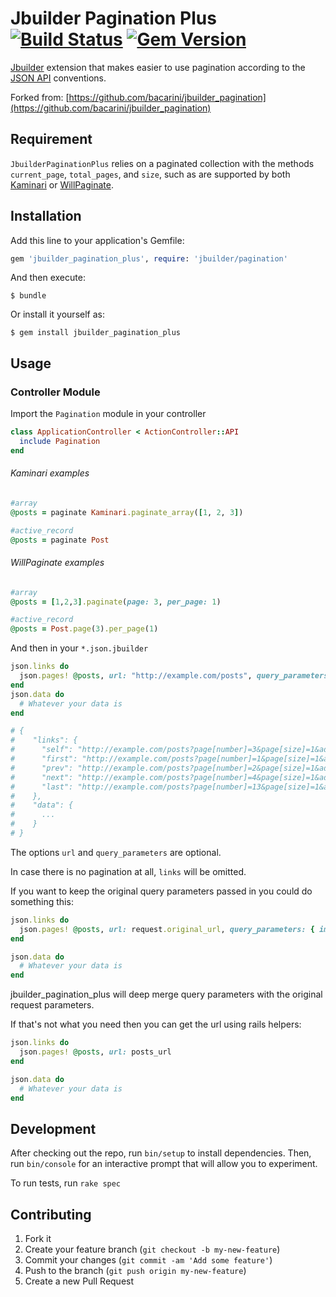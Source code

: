 # Jbuilder Pagination Plus [![Build Status](https://travis-ci.org/PinsterTeam/jbuilder_pagination_plus.svg?branch=master)](https://travis-ci.org/PinsterTeam/jbuilder_pagination_plus) [![Gem Version](https://badge.fury.io/rb/jbuilder_pagination_plus.svg)](https://badge.fury.io/rb/jbuilder_pagination_plus)

[Jbuilder](https://github.com/rails/jbuilder) extension that makes easier to use pagination according 
to the [JSON API](http://jsonapi.org/format/#fetching-pagination) conventions.

Forked from: [https://github.com/bacarini/jbuilder_pagination](https://github.com/bacarini/jbuilder_pagination)

## Requirement

`JbuilderPaginationPlus` relies on a paginated collection with the methods `current_page`, `total_pages`, 
and `size`, such as are supported by both [Kaminari](https://github.com/amatsuda/kaminari) 
or [WillPaginate](https://github.com/mislav/will_paginate).

## Installation

Add this line to your application's Gemfile:

```ruby
gem 'jbuilder_pagination_plus', require: 'jbuilder/pagination'
```

And then execute:

    $ bundle

Or install it yourself as:

    $ gem install jbuilder_pagination_plus

## Usage

### Controller Module

Import the `Pagination` module in your controller

```ruby
class ApplicationController < ActionController::API
  include Pagination
end

```

###### Kaminari examples
```ruby
#array
@posts = paginate Kaminari.paginate_array([1, 2, 3])

#active_record
@posts = paginate Post
```

###### WillPaginate examples

```ruby
#array
@posts = [1,2,3].paginate(page: 3, per_page: 1)

#active_record
@posts = Post.page(3).per_page(1)
```

And then in your `*.json.jbuilder`

```ruby
json.links do
  json.pages! @posts, url: "http://example.com/posts", query_parameters: { additional: 'parameters' }
end
json.data do
  # Whatever your data is
end

# {
#    "links": {
#      "self": "http://example.com/posts?page[number]=3&page[size]=1&additional=parameters",
#      "first": "http://example.com/posts?page[number]=1&page[size]=1&additional=parameters",
#      "prev": "http://example.com/posts?page[number]=2&page[size]=1&additional=parameters",
#      "next": "http://example.com/posts?page[number]=4&page[size]=1&additional=parameters",
#      "last": "http://example.com/posts?page[number]=13&page[size]=1&additional=parameters"
#    },
#    "data": {
#      ...
#    } 
# }  
```
The options `url` and  `query_parameters` are optional.

In case there is no pagination at all, `links` will be omitted.

If you want to keep the original query parameters passed in you could do something this: 

```ruby
json.links do
  json.pages! @posts, url: request.original_url, query_parameters: { images: params[:images] }
end

json.data do
  # Whatever your data is
end
```

jbuilder_pagination_plus will deep merge query parameters with the original request parameters.


If that's not what you need then you can get the url using rails helpers:

```ruby
json.links do
  json.pages! @posts, url: posts_url
end

json.data do
  # Whatever your data is
end
```

## Development

After checking out the repo, run `bin/setup` to install dependencies. 
Then, run `bin/console` for an interactive prompt that will allow you to experiment.

To run tests, run `rake spec`

## Contributing

1. Fork it
2. Create your feature branch (`git checkout -b my-new-feature`)
3. Commit your changes (`git commit -am 'Add some feature'`)
4. Push to the branch (`git push origin my-new-feature`)
5. Create a new Pull Request
